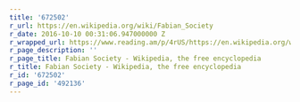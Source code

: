 ```yaml
---
title: '672502'
r_url: https://en.wikipedia.org/wiki/Fabian_Society
r_date: 2016-10-10 00:31:06.947000000 Z
r_wrapped_url: https://www.reading.am/p/4rUS/https://en.wikipedia.org/wiki/Fabian_Society
r_page_description: ''
r_page_title: Fabian Society - Wikipedia, the free encyclopedia
r_title: Fabian Society - Wikipedia, the free encyclopedia
r_id: '672502'
r_page_id: '492136'
---
```


